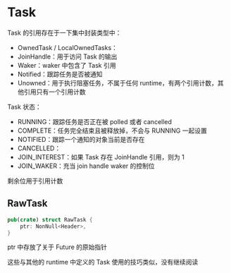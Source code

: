 # Task

Task 的引用存在于一下集中封装类型中：

- OwnedTask / LocalOwnedTasks：
- JoinHandle：用于访问 Task 的输出
- Waker：waker 中包含了 Task 引用
- Notified：跟踪任务是否被通知
- Unowned：用于执行阻塞任务，不属于任何 runtime，有两个引用计数，其他引用只有一个引用计数

Task 状态：

- RUNNING：跟踪任务是否正在被 polled 或者 cancelled
- COMPLETE：任务完全结束且被释放掉，不会与 RUNNING 一起设置
- NOTIFIED：跟踪一个通知的对象当前是否存在
- CANCELLED：
- JOIN_INTEREST：如果 Task 存在 JoinHandle 引用，则为 1
- JOIN_WAKER：充当 join handle waker 的控制位

剩余位用于引用计数

## RawTask

```rust
pub(crate) struct RawTask {
    ptr: NonNull<Header>,
}
```

ptr 中存放了关于 Future 的原始指针

这些与其他的 runtime 中定义的 Task 使用的技巧类似，没有继续阅读
